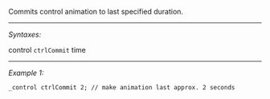 Commits control animation to last specified duration.


---
*Syntaxes:*

control `ctrlCommit` time

---
*Example 1:*

```sqf
_control ctrlCommit 2; // make animation last approx. 2 seconds
```